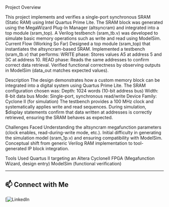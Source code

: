 Project Overview

This project implements and verifies a single-port synchronous SRAM (Static RAM) using Intel Quartus Prime Lite. The SRAM block was generated using the MegaWizard Plug-In Manager (altsyncram) and integrated into a top module (sram_top). A Verilog testbench (sram_tb.v) was developed to simulate basic memory operations such as write and read using ModelSim.
Current Flow (Working So Far)
Designed a top module (sram_top) that instantiates the altsyncram-based SRAM.
Implemented a testbench (sram_tb.v) that performs:
WRITE phase: Stores values A5 at address 5 and 3C at address 10.
READ phase: Reads the same addresses to confirm correct data retrieval.
Verified functional correctness by observing outputs in ModelSim (data_out matches expected values).


Description
The design demonstrates how a custom memory block can be integrated into a digital system using Quartus Prime Lite. The SRAM configuration chosen was:
Depth: 1024 words (10-bit address bus)
Width: 8-bit data bus
Mode: Single-port, synchronous read/write
Device Family: Cyclone II (for simulation)
The testbench provides a 100 MHz clock and systematically applies write and read sequences. During simulation, $display statements confirm that data written at addresses is correctly retrieved, ensuring the SRAM behaves as expected.

Challenges Faced
Understanding the altsyncram megafunction parameters (clock enables, read-during-write mode, etc.).
Initial difficulty in generating the simulation model (sram_1p.v) and ensuring compatibility with ModelSim.
Conceptual shift from generic Verilog RAM implementation to tool-generated IP block integration.

Tools Used
Quartus II targeting an Altera CycloneII FPGA (Megafunction Wizard, design entry)
ModelSim (functional verification)


---

## 📫 Connect with Me
[![LinkedIn](www.linkedin.com/in/priyavarsini-jm-74957927a)


